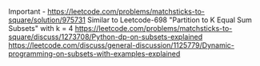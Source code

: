 Important - https://leetcode.com/problems/matchsticks-to-square/solution/975731
Similar to Leetcode-698 "Partition to K Equal Sum Subsets" with k = 4
​
https://leetcode.com/problems/matchsticks-to-square/discuss/1273708/Python-dp-on-subsets-explained
https://leetcode.com/discuss/general-discussion/1125779/Dynamic-programming-on-subsets-with-examples-explained
​
​